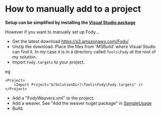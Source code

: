 # How to manually add to a project

**Setup can be simplified by installing the [Visual Studio package](http://visualstudiogallery.msdn.microsoft.com/074a2a26-d034-46f1-8fe1-0da97265eb7a)**


However if you want to manually set up Fody...

  * Get the latest download https://s3.amazonaws.com/Fody/
  * Unzip the download. Place the files from 'MSBuild' where Visual Studio can find it. In my case it is in a directory called `Tools\Fody` at the root of my solution. 
  * Import `Fody.targets` to your project.

eg  

    <Project>     
        <Import Project="$(SolutionDir)\Tools\Fody\Fody.targets" />
    </Project>
  
  * Add a "FodyWeavers.xml" to the project. 
  * Add a weaver. See "Add the weaver nuget package" in  [SampleUsage](SampleUsage)
  * Build. 